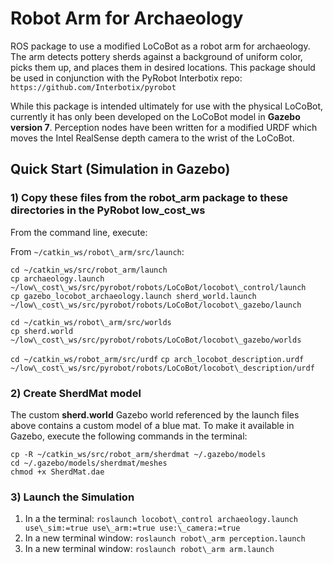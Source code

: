 # Robot Arm for Archaeology

ROS package to use a modified LoCoBot as a robot arm for archaeology.  The arm detects pottery sherds against a background of uniform color, picks them up, and places them in desired locations.  This package should be used in conjunction with the PyRobot Interbotix repo: `https://github.com/Interbotix/pyrobot`  

While this package is intended ultimately for use with the physical LoCoBot, currently it has only been developed on the LoCoBot model in **Gazebo version 7**.  Perception nodes have been written for a modified URDF which moves the Intel RealSense depth camera to the wrist of the LoCoBot.   

## Quick Start (Simulation in Gazebo)

### 1) Copy these files from the robot\_arm package to these directories in the PyRobot low\_cost\_ws

From the command line, execute:  
 
From `~/catkin_ws/robot\_arm/src/launch`:  

`cd ~/catkin_ws/src/robot_arm/launch`  
`cp archaeology.launch ~/low\_cost\_ws/src/pyrobot/robots/LoCoBot/locobot\_control/launch`  
`cp gazebo_locobot_archaeology.launch sherd_world.launch ~/low\_cost\_ws/src/pyrobot/robots/LoCoBot/locobot\_gazebo/launch`  

`cd ~/catkin_ws/robot\_arm/src/worlds`  
`cp sherd.world ~/low\_cost\_ws/src/pyrobot/robots/LoCoBot/locobot\_gazebo/worlds`  

`cd ~/catkin_ws/robot_arm/src/urdf`
`cp arch_locobot_description.urdf ~/low\_cost\_ws/src/pyrobot/robots/LoCoBot/locobot\_description/urdf`  

### 2) Create SherdMat model

The custom **sherd.world** Gazebo world referenced by the launch files above contains a custom model of a blue mat.  To make it available in Gazebo, execute the following commands in the terminal:  

`cp -R ~/catkin_ws/src/robot_arm/sherdmat ~/.gazebo/models`  
`cd ~/.gazebo/models/sherdmat/meshes`  
`chmod +x SherdMat.dae`  
    
### 3) Launch the Simulation
1. In a the terminal: `roslaunch locobot\_control archaeology.launch use\_sim:=true use\_arm:=true use:\_camera:=true`  
2. In a new terminal window: `roslaunch robot\_arm perception.launch`  
3. In a new terminal window: `roslaunch robot\_arm arm.launch` 
